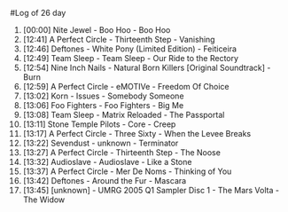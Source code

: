 #Log of 26 day

1. [00:00] Nite Jewel - Boo Hoo - Boo Hoo
1. [12:41] A Perfect Circle - Thirteenth Step - Vanishing
1. [12:46] Deftones - White Pony (Limited Edition) - Feiticeira
1. [12:49] Team Sleep - Team Sleep - Our Ride to the Rectory
1. [12:54] Nine Inch Nails - Natural Born Killers [Original Soundtrack] - Burn
1. [12:59] A Perfect Circle - eMOTIVe - Freedom Of Choice
1. [13:02] Korn - Issues - Somebody Someone
1. [13:06] Foo Fighters - Foo Fighters - Big Me
1. [13:08] Team Sleep - Matrix Reloaded - The Passportal
1. [13:11] Stone Temple Pilots - Core - Creep
1. [13:17] A Perfect Circle - Three Sixty - When the Levee Breaks
1. [13:22] Sevendust - unknown - Terminator
1. [13:27] A Perfect Circle - Thirteenth Step - The Noose
1. [13:32] Audioslave - Audioslave - Like a Stone
1. [13:37] A Perfect Circle - Mer De Noms - Thinking of You
1. [13:42] Deftones - Around the Fur - Mascara
1. [13:45] [unknown] - UMRG 2005 Q1 Sampler Disc 1 - The Mars Volta - The Widow
